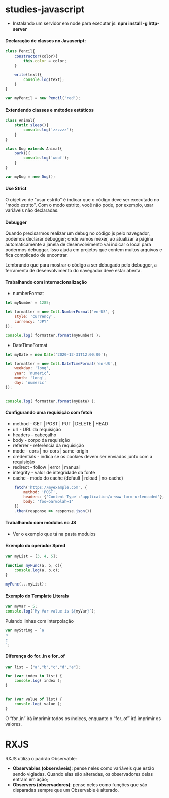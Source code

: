 # studies-javascript

- Instalando um servidor em node para executar js: **npm install -g http-server**

#### Declaração de classes no Javascript:

```javascript
class Pencil{
    constructor(color){
        this.color = color;
    }

    write(text){
        console.log(text);
    }
}

var myPencil = new Pencil('red');
```

#### Extendendo classes e métodos estáticos

```javascript
class Animal{
    static sleep(){
        console.log('zzzzzz');
    }
}

class Dog extends Animal{
    bark(){
        console.log('woof');
    }
}

var myDog = new Dog();
```

#### Use Strict

O objetivo de "usar estrito" é indicar que o código deve ser executado no "modo estrito". Com o modo estrito, você não pode, por exemplo, usar variáveis ​​não declaradas.

#### Debugger

Quando precisarmos realizar um debug no código js pelo navegador, podemos declarar debugger; onde vamos mexer, ao atualizar a página automaticamente a janela de desenvolvimento vai indicar o local para podermos debuggar.
Isso ajuda em projetos que contem muitos arquivos e fica complicado de encontrar.

Lembrando que para mostrar o código a ser debugado pelo debugger, a ferramenta de desenvolvimento do navegador deve estar aberta.

#### Trabalhando com internacionalização 

- numberFormat

```javascript
let myNumber = 1285;

let formatter = new Intl.NumberFormat('en-US', {
	style: 'currency',
	currency: 'JPY'
});

console.log( formatter.format(myNumber) );
```

- DateTimeFormat

```javascript
let myDate = new Date('2020-12-31T12:00:00');

let formatter = new Intl.DateTimeFormat('en-US',{
	weekday: 'long',
	year: 'numeric',
	month: 'long',
	day: 'numeric'
});


console.log( formatter.format(myDate) );
```

#### Configurando uma requisição com fetch

- method - GET | POST | PUT | DELETE | HEAD
- url - URL da requisição
- headers - cabeçalho
- body - corpo da requisição
- referrer - referência da requisição
- mode - cors | no-cors | same-origin
- credentials - indica se os cookies devem ser enviados junto com a requisição
- redirect - follow | error | manual
- integrity - valor de integridade da fonte
- cache - modo do cache (default | reload | no-cache)

```javascript
    fetch('https://myexample.com', {
        method: 'POST',
        headers: {'Content-Type':'application/x-www-form-urlencoded'},
        body: 'foo=bar&blah=1'
    })
    .then(response => response.json())
```

#### Trabalhando com módulos no JS

- Ver o exemplo que tá na pasta modulos

#### Exemplo do operador Spred

```javascript
var myList = [3, 4, 5];

function myFunc(a, b, c){
    console.log(a, b,c);
}

myFunc(...myList);
```

#### Exemplo do Template Literals

```javascript
var myVar = 5;
console.log(`My Var value is ${myVar}`);
```

Pulando linhas com interpolação

```javascript
var myString = `a
b
c
`;
```

#### Diferença do for..in e for..of

```javascript
var list = ["a","b","c","d","e"];

for (var index in list) {
    console.log( index );
}


for (var value of list) {
    console.log( value );
}
```

O “for..in” irá imprimir todos os índices, enquanto o “for..of” irá imprimir os valores.

# RXJS

RXJS utiliza o padrão Observable:

- **Observables (observáveis)**: pense neles como variáveis que estão sendo vigiadas. Quando elas são alteradas, os observadores delas entram em ação;
- **Observers (observadores)**: pense neles como funções que são disparadas sempre que um Observable é alterado.